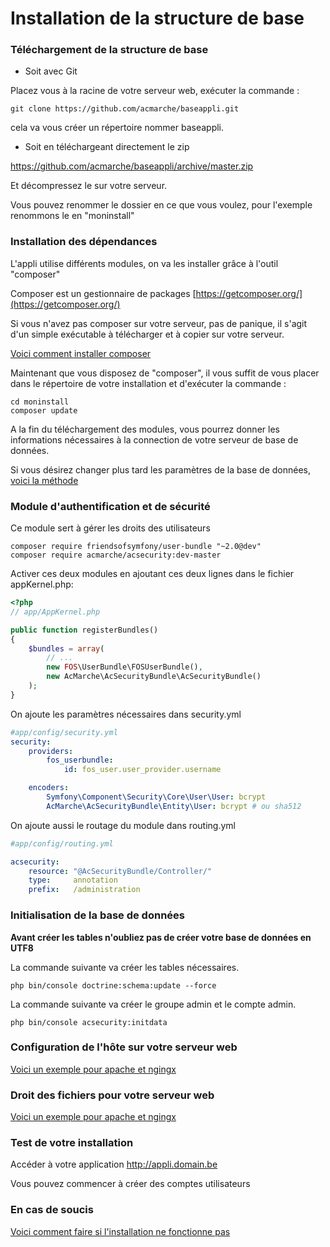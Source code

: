 Installation de la structure de base
=========

### Téléchargement de la structure de base

* Soit avec Git

Placez vous à la racine de votre serveur web, exécuter la commande :

```shell
git clone https://github.com/acmarche/baseappli.git
```

cela va vous créer un répertoire nommer baseappli.

* Soit en téléchargeant directement le zip

https://github.com/acmarche/baseappli/archive/master.zip

Et décompressez le sur votre serveur.

Vous pouvez renommer le dossier en ce que vous voulez, pour l'exemple renommons le en "moninstall"

### Installation des dépendances

L'appli utilise différents modules, on va les installer grâce à l'outil "composer"

Composer est un gestionnaire de packages [https://getcomposer.org/](https://getcomposer.org/)

Si vous n'avez pas composer sur votre serveur, pas de panique, il s'agit d'un simple exécutable à télécharger et à copier sur votre serveur.

[Voici comment installer composer](https://github.com/acmarche/baseappli/blob/master/src/AcMarche/BaseBundle/Resources/doc/composer.md)

Maintenant que vous disposez de "composer", il vous suffit de vous placer dans le répertoire de votre installation et d'exécuter la commande :

```shell
cd moninstall
composer update
```

A la fin du téléchargement des modules, vous pourrez donner les informations nécessaires à la connection de votre serveur de base de données.

Si vous désirez changer plus tard les paramètres de la base de données, [voici la méthode](https://github.com/acmarche/baseappli/blob/master/src/AcMarche/BaseBundle/Resources/doc/database.md)

### Module d'authentification et de sécurité

Ce module sert à gérer les droits des utilisateurs

```shell
composer require friendsofsymfony/user-bundle "~2.0@dev"
composer require acmarche/acsecurity:dev-master
```

Activer ces deux modules en ajoutant ces deux lignes dans le fichier appKernel.php:

``` php
<?php
// app/AppKernel.php

public function registerBundles()
{
    $bundles = array(
        // ...
        new FOS\UserBundle\FOSUserBundle(),
        new AcMarche\AcSecurityBundle\AcSecurityBundle()        
    );
}
```
On ajoute les paramètres nécessaires dans security.yml

```yml
#app/config/security.yml
security:
    providers:
        fos_userbundle:
            id: fos_user.user_provider.username

    encoders:
        Symfony\Component\Security\Core\User\User: bcrypt
        AcMarche\AcSecurityBundle\Entity\User: bcrypt # ou sha512
```

On ajoute aussi le routage du module dans routing.yml

```yml
#app/config/routing.yml

acsecurity:
    resource: "@AcSecurityBundle/Controller/"
    type:     annotation
    prefix:   /administration
```
    
### Initialisation de la base de données

**Avant créer les tables n'oubliez pas de créer votre base de données en UTF8**

La commande suivante va créer les tables nécessaires.

```shell
php bin/console doctrine:schema:update --force
```

La commande suivante va créer le groupe admin et le compte admin.

```shell
php bin/console acsecurity:initdata
```

### Configuration de l'hôte sur votre serveur web

[Voici un exemple pour apache et ngingx](https://github.com/acmarche/baseappli/blob/master/src/AcMarche/BaseBundle/Resources/doc/apache.md)

### Droit des fichiers pour votre serveur web

[Voici un exemple pour apache et ngingx](https://github.com/acmarche/baseappli/blob/master/src/AcMarche/BaseBundle/Resources/doc/droit.md)

### Test de votre installation

Accéder à votre application http://appli.domain.be

Vous pouvez commencer à créer des comptes utilisateurs

### En cas de soucis

[Voici comment faire si l'installation ne fonctionne pas](https://github.com/acmarche/baseappli/blob/master/src/AcMarche/BaseBundle/Resources/doc/apache.md)